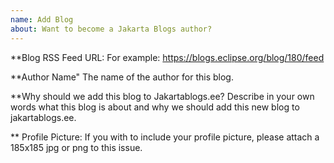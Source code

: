 ```yaml
---
name: Add Blog
about: Want to become a Jakarta Blogs author? 
---
```


**Blog RSS Feed URL:
For example: https://blogs.eclipse.org/blog/180/feed

**Author Name"
The name of the author for this blog.

**Why should we add this blog to Jakartablogs.ee?
Describe in your own words what this blog is about and why we should add this new blog to jakartablogs.ee.

** Profile Picture:
If you with to include your profile picture, please attach a 185x185 jpg or png to this issue.
